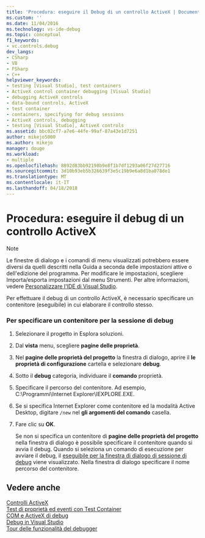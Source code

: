 ```yaml
---
title: 'Procedura: eseguire il Debug di un controllo ActiveX | Documenti Microsoft'
ms.custom: ''
ms.date: 11/04/2016
ms.technology: vs-ide-debug
ms.topic: conceptual
f1_keywords:
- vc.controls.debug
dev_langs:
- CSharp
- VB
- FSharp
- C++
helpviewer_keywords:
- testing [Visual Studio], test containers
- ActiveX control container debugging [Visual Studio]
- debugging ActiveX controls
- data-bound controls, ActiveX
- test container
- containers, specifying for debug sessions
- ActiveX controls, debugging
- testing [Visual Studio], ActiveX controls
ms.assetid: bbc02cf7-a7e6-44fe-99af-87a43e1d7251
author: mikejo5000
ms.author: mikejo
manager: douge
ms.workload:
- multiple
ms.openlocfilehash: 8892d83bb92198b9e8f1b7df1293a06f27d27716
ms.sourcegitcommit: 3d10b93eb5b326639f3e5c19b9e6a8d1ba078de1
ms.translationtype: MT
ms.contentlocale: it-IT
ms.lasthandoff: 04/18/2018
---
```

# <a name="how-to-debug-an-activex-control"></a>Procedura: eseguire il debug di un controllo ActiveX
> [!NOTE]
>  Le finestre di dialogo e i comandi di menu visualizzati potrebbero essere diversi da quelli descritti nella Guida a seconda delle impostazioni attive o dell'edizione del programma. Per modificare le impostazioni, scegliere Importa/esporta impostazioni dal menu Strumenti. Per altre informazioni, vedere [Personalizzare l'IDE di Visual Studio](../ide/personalizing-the-visual-studio-ide.md).  
  
 Per effettuare il debug di un controllo ActiveX, è necessario specificare un contenitore (eseguibile) in cui elaborare il controllo stesso.  
  
### <a name="to-specify-a-container-for-the-debug-session"></a>Per specificare un contenitore per la sessione di debug  
  
1.  Selezionare il progetto in Esplora soluzioni.  
  
2.  Dal **vista** menu, scegliere **pagine delle proprietà**.  
  
3.  Nel **pagine delle proprietà del progetto** la finestra di dialogo, aprire il **le proprietà di configurazione** cartella e selezionare **debug**.  
  
4.  Sotto il **debug** categoria, individuare il **comando** proprietà.  
  
5.  Specificare il percorso del contenitore. Ad esempio, C:\Programmi\Internet Explorer\IEXPLORE.EXE.  
  
6.  Se si specifica Internet Explorer come contenitore ed la modalità Active Desktop, digitare `/new` nel **gli argomenti del comando** casella.  
  
7.  Fare clic su **OK**.  
  
     Se non si specifica un contenitore di **pagine delle proprietà del progetto** nella finestra di dialogo è possibile specificare il contenitore quando si avvia il debug. Quando si seleziona un comando di esecuzione per avviare il debug, il [eseguibile per la finestra di dialogo di sessione di debug](../debugger/executable-for-debugging-session-dialog-box.md) viene visualizzato. Nella finestra di dialogo specificare il nome percorso del contenitore.  
  
## <a name="see-also"></a>Vedere anche  
 [Controlli ActiveX](/cpp/mfc/activex-controls)   
 [Test di proprietà ed eventi con Test Container](/cpp/mfc/testing-properties-and-events-with-test-container)   
 [COM e ActiveX di debug](../debugger/com-and-activex-debugging.md)   
 [Debug in Visual Studio](../debugger/index.md)  
 [Tour delle funzionalità del debugger](../debugger/debugger-feature-tour.md)